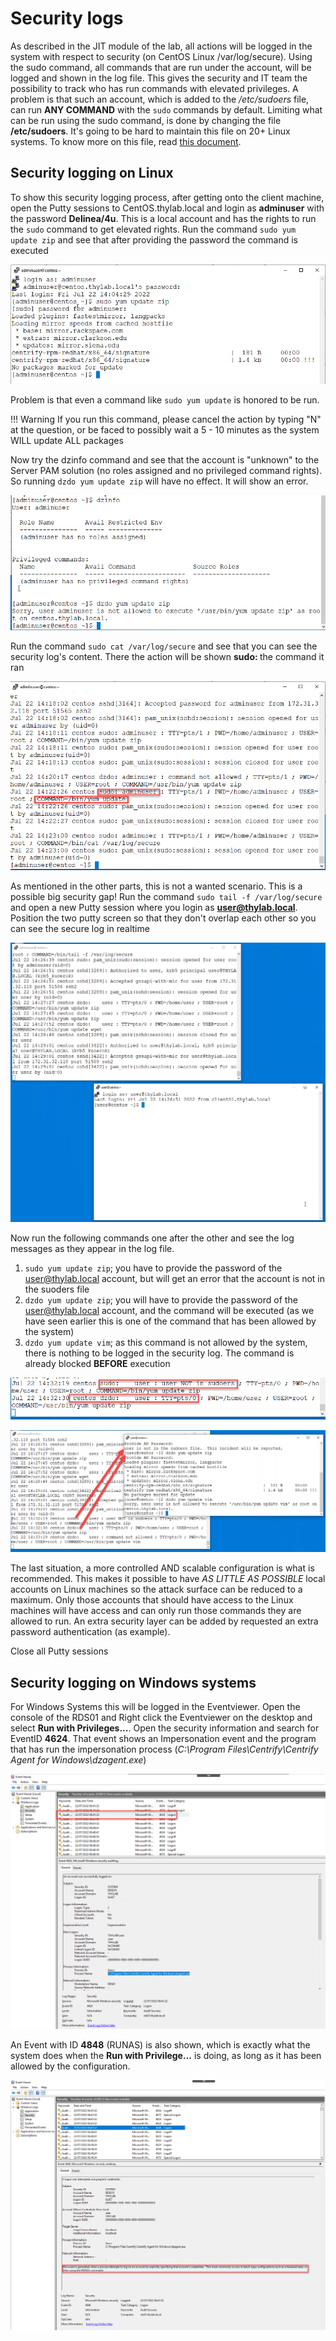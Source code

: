# Security logs

As described in the JIT module of the lab, all actions will be logged in the system with respect to security (on CentOS Linux /var/log/secure). Using the sudo command, all commands that are run under the account, will be logged and shown in the log file. This gives the security and IT team the possibility to track who has run commands with elevated privileges.
A problem is that such an account, which is added to the */etc/sudoers* file, can run **ANY COMMAND** with the ``sudo`` commands by default. Limiting what can be run using the sudo command, is done by changing the file **/etc/sudoers**. It's going to be hard to maintain this file on 20+ Linux systems. To know more on this file, read [this document](https://kifarunix.com/run-only-specific-commands-with-sudo-in-linux/).

## Security logging on Linux

To show this security logging process, after getting onto the client machine, open the Putty sessions to CentOS.thylab.local and login as **adminuser** with the password **Delinea/4u**. This is a local account and has the rights to run the ``sudo`` command to get elevated rights. 
Run the command ``sudo yum update zip`` and see that after providing the password the command is executed

![Security Log](images/lab001.png)

Problem is that even a command like ``sudo yum update`` is honored to be run. 

!!! Warning
    If you run this command, please cancel the action by typing "N" at the question, or be faced to possibly wait a 5 - 10 minutes as the system WILL update ALL packages


Now try the dzinfo command and see that the account is "unknown" to the Server PAM solution (no roles assigned and no privileged command rights). So running ``dzdo yum update zip`` will have no effect. It will show an error.

![Security Log](images/lab002.png)

Run the command ``sudo cat /var/log/secure`` and see that you can see the security log's content. There the action will be shown **sudo: <username that requested the privilege rights>** the command it ran

![Security Log](images/lab003.png)

As mentioned in the other parts, this is not a wanted scenario. This is a possible big security gap! Run the command ``sudo tail -f /var/log/secure`` and open a new Putty session where you login as **user@thylab.local**. Position the two putty screen so that they don't overlap each other so you can see the secure log in realtime

![Security Log](images/lab004.png)

Now run the following commands one after the other and see the log messages as they appear in the log file.
1. ``sudo yum update zip``; you have to provide the password of the user@thylab.local account, but will get an error that the account is not in the suoders file
1. ``dzdo yum update zip``; you will have to provide the password of the user@thylab.local account, and the command will be executed (as we have seen earlier this is one of the command that has been allowed by the system)
1. ``dzdo yum update vim``; as this command is not allowed by the system, there is nothing to be logged in the security log. The command is already blocked **BEFORE** execution

![Security Log](images/lab005.png)

![Security Log](images/lab006.png)

The last situation, a more controlled AND scalable configuration is what is recommended. This makes it possible to have *AS LITTLE AS POSSIBLE* local accounts on Linux machines so the attack surface can be reduced to a maximum. Only those accounts that should have access to the Linux machines will have access and can only run those commands they are allowed to run. An extra security layer can be added by requested an extra password authentication (as example).

Close all Putty sessions

## Security logging on Windows systems

For Windows Systems this will be logged in the Eventviewer. Open the console of the RDS01 and Right click the Eventviewer on the desktop and select **Run with Privileges...**. Open the security information and search for EventID **4624**. That event shows an Impersonation event and the program that has run the impersonation process (*C:\Program Files\Centrify\Centrify Agent for Windows\dzagent.exe*)

![Security Log](images/lab007.png)

An Event with ID **4848** (RUNAS) is also shown, which is exactly what the system does when the **Run with Privilege...** is doing, as long as it has been allowed by the configuration.

![Security Log](images/lab008.png)
